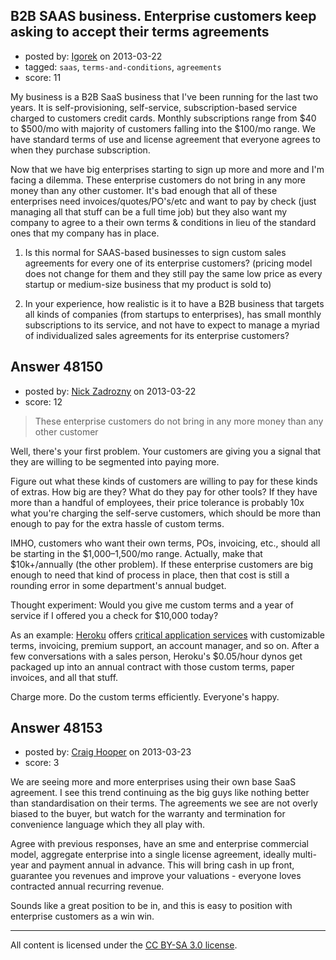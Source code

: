 ## B2B SAAS business. Enterprise customers keep asking to accept their terms agreements

- posted by: [Igorek](https://stackexchange.com/users/-1/4395-igorek) on 2013-03-22
- tagged: `saas`, `terms-and-conditions`, `agreements`
- score: 11

My business is a B2B SaaS business that I've been running for the last two years.  It is self-provisioning, self-service, subscription-based service charged to customers credit cards. Monthly subscriptions range from $40 to $500/mo with majority of customers falling into the $100/mo range.  We have standard terms of use and license agreement that everyone agrees to when they purchase subscription.

Now that we have big enterprises starting to sign up more and more and I'm facing a dilemma.  These enterprise customers do not bring in any more money than any other customer.  It's bad enough that all of these enterprises need invoices/quotes/PO's/etc and want to pay by check (just managing all that stuff can be a full time job) but they also want my company to agree to a their own terms & conditions in lieu of the standard ones that my company has in place.

1) Is this normal for SAAS-based businesses to sign custom sales agreements for every one of its enterprise customers? (pricing model does not change for them and they still pay the same low price as every startup or medium-size business that my product is sold to)

2) In your experience, how realistic is it to have a B2B business that targets all kinds of companies (from startups to enterprises), has small monthly subscriptions to its service, and not have to expect to manage a myriad of individualized sales agreements for its enterprise customers?


## Answer 48150

- posted by: [Nick Zadrozny](https://stackexchange.com/users/-1/9628-nick-zadrozny) on 2013-03-22
- score: 12

> These enterprise customers do not bring in any more money than any other customer

Well, there's your first problem. Your customers are giving you a signal that they are willing to be segmented into paying more.

Figure out what these kinds of customers are willing to pay for these kinds of extras. How big are they? What do they pay for other tools? If they have more than a handful of employees, their price tolerance is probably 10x what you're charging the self-serve customers, which should be more than enough to pay for the extra hassle of custom terms.

IMHO, customers who want their own terms, POs, invoicing, etc., should all be starting in the $1,000–1,500/mo range. Actually, make that $10k+/annually (the other problem). If these enterprise customers are big enough to need that kind of process in place, then that cost is still a rounding error in some department's annual budget.

Thought experiment: Would you give me custom terms and a year of service if I offered you a check for $10,000 today?

As an example: [Heroku](http://heroku.com/) offers [critical application services](http://go.heroku.com/critical/) with customizable terms, invoicing, premium support, an account manager, and so on. After a few conversations with a sales person, Heroku's $0.05/hour dynos get packaged up into an annual contract with those custom terms, paper invoices, and all that stuff.

Charge more. Do the custom terms efficiently. Everyone's happy.



## Answer 48153

- posted by: [Craig Hooper](https://stackexchange.com/users/-1/25591-craig-hooper) on 2013-03-23
- score: 3

We are seeing more and more enterprises using their own base SaaS agreement. I see this trend continuing as the big guys like nothing better than standardisation on their terms. The agreements we see are not overly biased to the buyer, but watch for the warranty and termination for convenience language which they all play with. 

Agree with previous responses, have an sme and enterprise commercial model, aggregate enterprise into a single license agreement, ideally multi-year and payment annual in advance. This will bring cash in up front, guarantee you revenues and improve your valuations - everyone loves contracted annual recurring revenue. 

Sounds like a great position to be in, and this is easy to position with enterprise customers as a win win.



---

All content is licensed under the [CC BY-SA 3.0 license](https://creativecommons.org/licenses/by-sa/3.0/).
